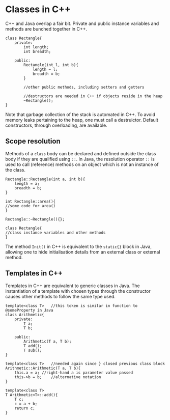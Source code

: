 # Classes in C++ #
C++ and Java overlap a fair bit. Private and public instance variables and methods are bunched together in C++.

    class Rectangle{
		private:
			int length;
			int breadth;

		public:
			Rectangle(int l, int b){
				length = l;
				breadth = b;
			}

			//other public methods, including setters and getters

			//destructors are needed in C++ if objects reside in the heap
			~Rectangle();	
	}

Note that garbage collection of the stack is automated in C++. To avoid memory leaks pertaining to the heap, one must call a destruictor. Default constructors, through overloading, are available.

## Scope resolution ##
Methods of a `class` body can be declared and defined outside the class body if they are qualified using `::`. In Java, the resolution operator `::` is used to call (reference) methods on an object which is not an instance of the class.

    Rectangle::Rectangle(int a, int b){
		length = a;
		breadth = b;
	}

	int Rectangle::area(){
	//some code for area()
	}
	
	Rectangle::~Rectangle(){};

	class Rectangle{
	//class instance variables and other methods
	}

The method `Init()` in C++ is equivalent to the `static{}` block in Java, allowing one to hide initialisation details from an external class or external method.

## Templates in C++ ##
Templates in C++ are equivalent to generic classes in Java. The instantiation of a template with chosen types through the constructor causes other methods to follow the same type used.

    template<class T>	//this token is similar in function to @someProperty in Java
	class Arithmetic{
		private:
			T a;
			T b;
		
		public:
			Arithmetic(T a, T b);
			T add();
			T sub();
	}

	template<class T>	//needed again since } closed previous class block
	Arithmetic::Arithmetic(T a, T b){
		this.a = a;	//right-hand a is parameter value passed
		this->b = b;	//alternative notation
	}

	template<class T>
	T Arithmetic<T>::add(){
		T c;
		c = a + b;
		return c;
	}

